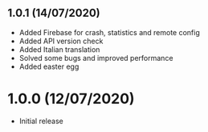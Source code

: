 ## 1.0.1 (14/07/2020)
* Added Firebase for crash, statistics and remote config
* Added API version check
* Added Italian translation
* Solved some bugs and improved performance
* Added easter egg

# 1.0.0 (12/07/2020)
* Initial release